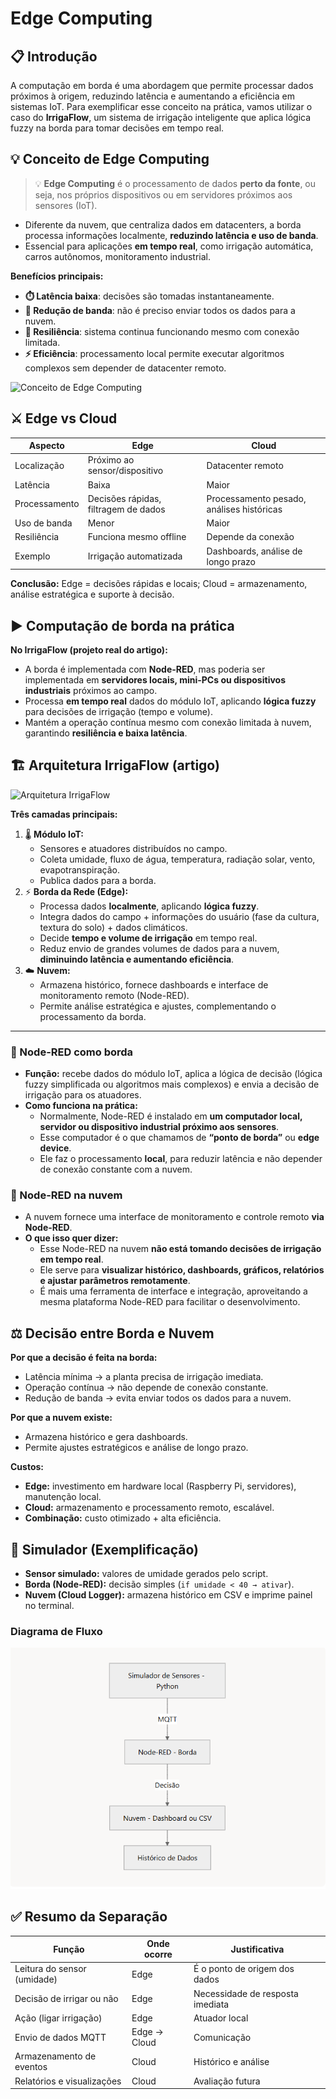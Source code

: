 # Edge Computing

## 📋 Introdução
A computação em borda é uma abordagem que permite processar dados próximos à origem, reduzindo latência e aumentando a eficiência em sistemas IoT. Para exemplificar esse conceito na prática, vamos utilizar o caso do **IrrigaFlow**, um sistema de irrigação inteligente que aplica lógica fuzzy na borda para tomar decisões em tempo real.

## 💡 Conceito de Edge Computing
> 💡 **Edge Computing** é o processamento de dados **perto da fonte**, ou seja, nos próprios dispositivos ou em servidores próximos aos sensores (IoT).

- Diferente da nuvem, que centraliza dados em datacenters, a borda processa informações localmente, **reduzindo latência e uso de banda**.
- Essencial para aplicações **em tempo real**, como irrigação automática, carros autônomos, monitoramento industrial.

**Benefícios principais:**
- **⏱️ Latência baixa**: decisões são tomadas instantaneamente.
- **📶 Redução de banda**: não é preciso enviar todos os dados para a nuvem.
- **🔧 Resiliência**: sistema continua funcionando mesmo com conexão limitada.
- **⚡ Eficiência**: processamento local permite executar algoritmos complexos sem depender de datacenter remoto.

![Conceito de Edge Computing](edge-c.avif)

## ⚔️ Edge vs Cloud
| Aspecto        | Edge                               | Cloud                             |
|----------------|------------------------------------|-----------------------------------|
| Localização    | Próximo ao sensor/dispositivo      | Datacenter remoto                 |
| Latência       | Baixa                              | Maior                             |
| Processamento  | Decisões rápidas, filtragem de dados | Processamento pesado, análises históricas |
| Uso de banda   | Menor                              | Maior                             |
| Resiliência    | Funciona mesmo offline             | Depende da conexão                |
| Exemplo        | Irrigação automatizada             | Dashboards, análise de longo prazo|

**Conclusão:** Edge = decisões rápidas e locais; Cloud = armazenamento, análise estratégica e suporte à decisão.

## ▶️ Computação de borda na prática
**No IrrigaFlow (projeto real do artigo):**
- A borda é implementada com **Node-RED**, mas poderia ser implementada em **servidores locais, mini-PCs ou dispositivos industriais** próximos ao campo.
- Processa **em tempo real** dados do módulo IoT, aplicando **lógica fuzzy** para decisões de irrigação (tempo e volume).
- Mantém a operação contínua mesmo com conexão limitada à nuvem, garantindo **resiliência e baixa latência**.

## 🏗️ Arquitetura IrrigaFlow (artigo)
<!-- Imagem Arquitetura -->
![Arquitetura IrrigaFlow](https://www.akamai.com/site/en/images/article/2024/how-does-edge-computing-work.png)

**Três camadas principais:**
1. 🌡️ **Módulo IoT:**
   - Sensores e atuadores distribuídos no campo.
   - Coleta umidade, fluxo de água, temperatura, radiação solar, vento, evapotranspiração.
   - Publica dados para a borda.
2. ⚡ **Borda da Rede (Edge):**
   - Processa dados **localmente**, aplicando **lógica fuzzy**.
   - Integra dados do campo + informações do usuário (fase da cultura, textura do solo) + dados climáticos.
   - Decide **tempo e volume de irrigação** em tempo real.
   - Reduz envio de grandes volumes de dados para a nuvem, **diminuindo latência e aumentando eficiência**.
3. ☁️ **Nuvem:**
   - Armazena histórico, fornece dashboards e interface de monitoramento remoto (Node-RED).
   - Permite análise estratégica e ajustes, complementando o processamento da borda.

---

### 🔹 Node-RED como borda
- **Função:** recebe dados do módulo IoT, aplica a lógica de decisão (lógica fuzzy simplificada ou algoritmos mais complexos) e envia a decisão de irrigação para os atuadores.
- **Como funciona na prática:**
  - Normalmente, Node-RED é instalado em **um computador local, servidor ou dispositivo industrial próximo aos sensores**.
  - Esse computador é o que chamamos de **“ponto de borda”** ou **edge device**.
  - Ele faz o processamento **local**, para reduzir latência e não depender de conexão constante com a nuvem.

### 🔹 Node-RED na nuvem
- A nuvem fornece uma interface de monitoramento e controle remoto **via Node-RED**.
- **O que isso quer dizer:**
  - Esse Node-RED na nuvem **não está tomando decisões de irrigação em tempo real**.
  - Ele serve para **visualizar histórico, dashboards, gráficos, relatórios e ajustar parâmetros remotamente**.
  - É mais uma ferramenta de interface e integração, aproveitando a mesma plataforma Node-RED para facilitar o desenvolvimento.

## ⚖️ Decisão entre Borda e Nuvem
**Por que a decisão é feita na borda:**
- Latência mínima → a planta precisa de irrigação imediata.
- Operação contínua → não depende de conexão constante.
- Redução de banda → evita enviar todos os dados para a nuvem.

**Por que a nuvem existe:**
- Armazena histórico e gera dashboards.
- Permite ajustes estratégicos e análise de longo prazo.

**Custos:**
- **Edge:** investimento em hardware local (Raspberry Pi, servidores), manutenção local.
- **Cloud:** armazenamento e processamento remoto, escalável.
- **Combinação:** custo otimizado + alta eficiência.

## 🧪 Simulador (Exemplificação)
- **Sensor simulado:** valores de umidade gerados pelo script.
- **Borda (Node-RED):** decisão simples (`if umidade < 40 → ativar`).
- **Nuvem (Cloud Logger):** armazena histórico em CSV e imprime painel no terminal.

### Diagrama de Fluxo
![Diagrama](arquitetura-simulador.PNG)


## ✅ Resumo da Separação
| Função                         | Onde ocorre     | Justificativa                    |
|--------------------------------|-----------------|----------------------------------|
| Leitura do sensor (umidade)    | Edge            | É o ponto de origem dos dados    |
| Decisão de irrigar ou não      | Edge            | Necessidade de resposta imediata |
| Ação (ligar irrigação)         | Edge            | Atuador local                    |
| Envio de dados MQTT            | Edge → Cloud    | Comunicação                      |
| Armazenamento de eventos       | Cloud           | Histórico e análise              |
| Relatórios e visualizações     | Cloud           | Avaliação futura                 |
